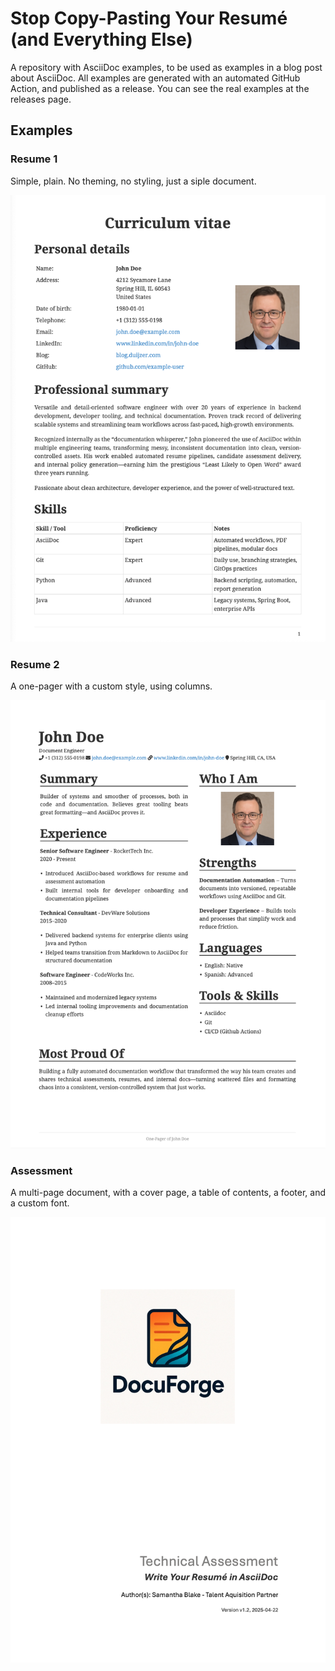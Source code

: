 # Stop Copy-Pasting Your Resumé (and Everything Else)

A repository with AsciiDoc examples, to be used as examples in a blog post about AsciiDoc. All examples are generated with an automated GitHub Action, and published as a release. You can see the real examples at the releases page.

## Examples

### Resume 1

Simple, plain. No theming, no styling, just a siple document.

![example](./resume-1/example.png)

### Resume 2

A one-pager with a custom style, using columns. 

![example](./resume-2/example.png)

### Assessment

A multi-page document, with a cover page, a table of contents, a footer, and a custom font.

![example](./assessment/example.png)
